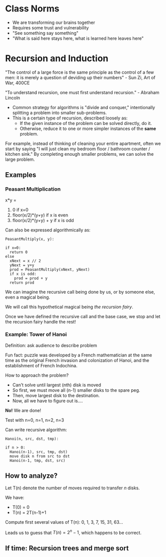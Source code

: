 # Class Norms

- We are transforming our brains together
- Requires some trust and vulnerability
- "See something say something"
- "What is said here stays here, what is learned here leaves here"

# Recursion and Induction

"The control of a large force is the same principle as the control of a few men:
it is merely a question of deviding up their numbers" - Sun Zi, Art of War,
400CE

"To understand recursion, one must first understand recursion." - Abraham
Lincoln

- Common strategy for algorithms is "divide and conquer," intentionally
splitting a problem into smaller sub-problems.
- This is a certain type of recursion, described loosely as:
  - If the given instance of the problem can be solved directly, do it.
  - Otherwise, reduce it to one or more simpler instances of the **same** problem.

For example, instead of thinking of cleaning your entire apartment, often we
start by saying "I will just clean my bedroom floor / bathroom counter / kitchen
sink." By completing enough smaller problems, we can solve the large problem.

## Examples

### Peasant Multiplication

x*y =

1. 0 if x=0
2. floor(x/2)*(y+y) if x is even
3. floor(x/2)*(y+y) + y if x is odd

Can also be expressed algorithmically as:

```
PeasantMultiply(x, y):

if x=0:
  return 0
else
  xNext = x // 2
  yNext = y+y
  prod = PeasantMultiply(xNext, yNext)
  if x is odd:
    prod = prod + y
  return prod
```

We can imagine the recursive call being done by us, or by someone else, even a
magical being.

We will call this hypothetical magical being *the recursion fairy*.

Once we have defined the recursive call and the base case, we stop and let the
recursion fairy handle the rest!

### Example: Tower of Hanoi

Definition: ask audience to describe problem

Fun fact: puzzle was developed by a French mathematician at the same time as the
original French invasion and colonization of Hanoi, and the establishment of
French Indochina.

How to approach the problem?

- Can't solve until largest (nth) disk is moved
- So first, we must move all (n-1) smaller disks to the spare peg.
- Then, move largest disk to the destination.
- Now, all we have to figure out is....

**No!** We are done!

Test with n=0, n=1, n=2, n=3

Can write recursive algorithm:

```
Hanoi(n, src, dst, tmp):

if n > 0:
  Hanoi(n-1), src, tmp, dst)
  move disk n from src to dst
  Hanoi(n-1, tmp, dst, src)
```

## How to analyze?

Let T(n) denote the number of moves required to transfer *n* disks.

We have:

- T(0) = 0
- T(n) = 2T(n-1)+1

Compute first several values of T(n): 0, 1, 3, 7, 15, 31, 63...

Leads us to guess that $T(n) = 2^n - 1$, which happens to be correct.

## If time: Recursion trees and merge sort
